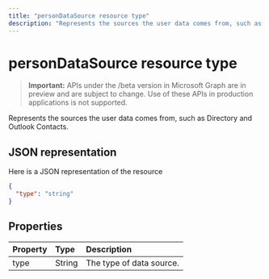 ---title: "personDataSource resource type"description: "Represents the sources the user data comes from, such as Directory and Outlook Contacts."---# personDataSource resource type

> **Important:** APIs under the /beta version in Microsoft Graph are in preview and are subject to change. Use of these APIs in production applications is not supported.

Represents the sources the user data comes from, such as Directory and Outlook Contacts.

## JSON representation

Here is a JSON representation of the resource

<!-- {
  "blockType": "resource",
  "optionalProperties": [

  ],
  "@odata.type": "microsoft.graph.personDataSource"
}-->

```json
{
  "type": "string"
}

```
## Properties
| Property	   | Type	|Description|
|:---------------|:--------|:----------|
|type|String|The type of data source.|

<!-- uuid: 8fcb5dbc-d5aa-4681-8e31-b001d5168d79
2015-10-25 14:57:30 UTC -->
<!-- {
  "type": "#page.annotation",
  "description": "personDataSource resource",
  "keywords": "",
  "section": "documentation",
  "tocPath": ""
}-->